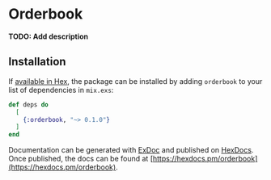 # Orderbook

**TODO: Add description**

## Installation

If [available in Hex](https://hex.pm/docs/publish), the package can be installed
by adding `orderbook` to your list of dependencies in `mix.exs`:

```elixir
def deps do
  [
    {:orderbook, "~> 0.1.0"}
  ]
end
```

Documentation can be generated with [ExDoc](https://github.com/elixir-lang/ex_doc)
and published on [HexDocs](https://hexdocs.pm). Once published, the docs can
be found at [https://hexdocs.pm/orderbook](https://hexdocs.pm/orderbook).

